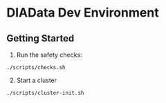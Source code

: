 # DIAData Dev Environment

## Getting Started

1. Run the safety checks:

```shell
./scripts/checks.sh
```

2. Start a cluster

```shell
./scripts/cluster-init.sh
```